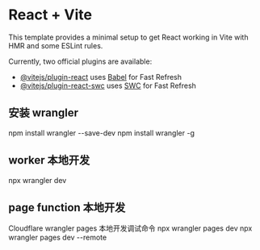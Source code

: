 # React + Vite

This template provides a minimal setup to get React working in Vite with HMR and some ESLint rules.

Currently, two official plugins are available:

- [@vitejs/plugin-react](https://github.com/vitejs/vite-plugin-react/blob/main/packages/plugin-react/README.md) uses [Babel](https://babeljs.io/) for Fast Refresh
- [@vitejs/plugin-react-swc](https://github.com/vitejs/vite-plugin-react-swc) uses [SWC](https://swc.rs/) for Fast Refresh

## 安装 wrangler

npm install wrangler --save-dev
npm install wrangler -g

## worker 本地开发

npx wrangler dev

## page function 本地开发

Cloudflare wrangler pages 本地开发调试命令
npx wrangler pages dev
npx wrangler pages dev --remote
